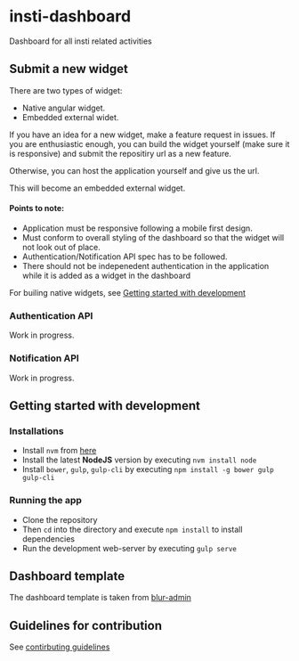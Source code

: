 # insti-dashboard
Dashboard for all insti related activities

## Submit a new widget
There are two types of widget:

* Native angular widget.
* Embedded external widet.

If you have an idea for a new widget, make a feature request in issues. If you
are enthusiastic enough, you can build the widget yourself (make sure it is responsive)
and submit the repositiry url as a new feature.

Otherwise, you can host the application yourself and give us the url.

This will become an embedded external widget.

#### Points to note:
 - Application must be responsive following a mobile first design.
 - Must conform to overall styling of the dashboard so that the widget will not look out of place.
 - Authentication/Notification API spec has to be followed.
 - There should not be indepenedent authentication in the application while it is added as a widget in the dashboard

For builing native widgets, see [Getting started with development](#getting-started-with-development)

### Authentication API

Work in progress.

### Notification API

Work in progress.

## Getting started with development

### Installations
 - Install `nvm` from [here](https://github.com/creationix/nvm)
 - Install the latest **NodeJS** version by executing `nvm install node`
 - Install `bower`, `gulp`, `gulp-cli` by executing `npm install -g bower gulp gulp-cli`

### Running the app
 - Clone the repository
 - Then `cd` into the directory and execute `npm install` to install dependencies
 - Run the development web-server by executing `gulp serve`

## Dashboard template
The dashboard template is taken from [blur-admin](https://github.com/akveo/blur-admin)

## Guidelines for contribution
See [contirbuting guidelines](CONTRIBUTING.md)
